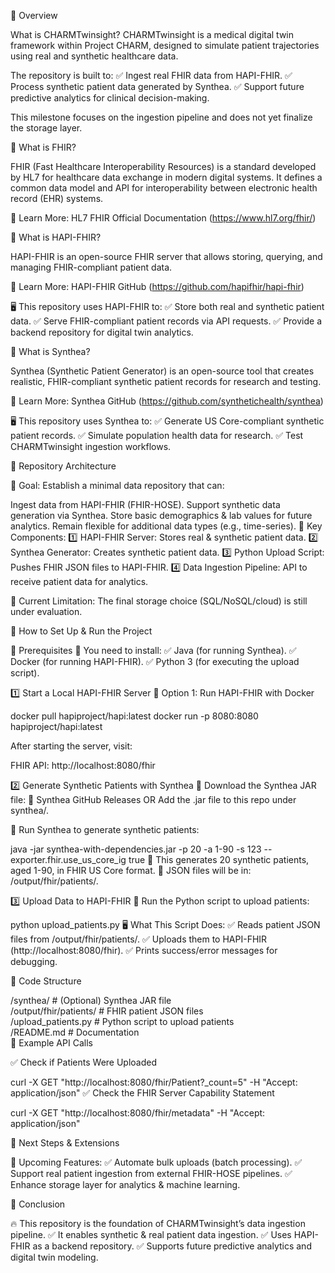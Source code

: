 📌 Overview

What is CHARMTwinsight?
CHARMTwinsight is a medical digital twin framework within Project CHARM, designed to simulate patient trajectories using real and synthetic healthcare data.

The repository is built to:
✅ Ingest real FHIR data from HAPI-FHIR.
✅ Process synthetic patient data generated by Synthea.
✅ Support future predictive analytics for clinical decision-making.

This milestone focuses on the ingestion pipeline and does not yet finalize the storage layer.

📌 What is FHIR?

FHIR (Fast Healthcare Interoperability Resources) is a standard developed by HL7 for healthcare data exchange in modern digital systems. It defines a common data model and API for interoperability between electronic health record (EHR) systems.

📖 Learn More: HL7 FHIR Official Documentation (https://www.hl7.org/fhir/)

📌 What is HAPI-FHIR?

HAPI-FHIR is an open-source FHIR server that allows storing, querying, and managing FHIR-compliant patient data.

📖 Learn More: HAPI-FHIR GitHub (https://github.com/hapifhir/hapi-fhir)

🖥 This repository uses HAPI-FHIR to:
✅ Store both real and synthetic patient data.
✅ Serve FHIR-compliant patient records via API requests.
✅ Provide a backend repository for digital twin analytics.

📌 What is Synthea?

Synthea (Synthetic Patient Generator) is an open-source tool that creates realistic, FHIR-compliant synthetic patient records for research and testing.

📖 Learn More: Synthea GitHub (https://github.com/synthetichealth/synthea)

🖥 This repository uses Synthea to:
✅ Generate US Core-compliant synthetic patient records.
✅ Simulate population health data for research.
✅ Test CHARMTwinsight ingestion workflows.

📌 Repository Architecture

📍 Goal: Establish a minimal data repository that can:

Ingest data from HAPI-FHIR (FHIR-HOSE).
Support synthetic data generation via Synthea.
Store basic demographics & lab values for future analytics.
Remain flexible for additional data types (e.g., time-series).
📍 Key Components:
1️⃣ HAPI-FHIR Server: Stores real & synthetic patient data.
2️⃣ Synthea Generator: Creates synthetic patient data.
3️⃣ Python Upload Script: Pushes FHIR JSON files to HAPI-FHIR.
4️⃣ Data Ingestion Pipeline: API to receive patient data for analytics.

📌 Current Limitation: The final storage choice (SQL/NoSQL/cloud) is still under evaluation.

📌 How to Set Up & Run the Project

🚀 Prerequisites
📌 You need to install:
✅ Java (for running Synthea).
✅ Docker (for running HAPI-FHIR).
✅ Python 3 (for executing the upload script).

1️⃣ Start a Local HAPI-FHIR Server
📍 Option 1: Run HAPI-FHIR with Docker

docker pull hapiproject/hapi:latest
docker run -p 8080:8080 hapiproject/hapi:latest

After starting the server, visit:

FHIR API: http://localhost:8080/fhir

2️⃣ Generate Synthetic Patients with Synthea
📍 Download the Synthea JAR file:
📖 Synthea GitHub Releases
OR
Add the .jar file to this repo under synthea/.

📍 Run Synthea to generate synthetic patients:

java -jar synthea-with-dependencies.jar -p 20 -a 1-90 -s 123 --exporter.fhir.use_us_core_ig true
🔹 This generates 20 synthetic patients, aged 1-90, in FHIR US Core format.
🔹 JSON files will be in: /output/fhir/patients/.

3️⃣ Upload Data to HAPI-FHIR
📍 Run the Python script to upload patients:

python upload_patients.py
🖥 What This Script Does:
✅ Reads patient JSON files from /output/fhir/patients/.
✅ Uploads them to HAPI-FHIR (http://localhost:8080/fhir).
✅ Prints success/error messages for debugging.

📌 Code Structure

/synthea/                     # (Optional) Synthea JAR file  
/output/fhir/patients/        # FHIR patient JSON files  
/upload_patients.py           # Python script to upload patients  
/README.md                    # Documentation  
📌 Example API Calls

✅ Check if Patients Were Uploaded

curl -X GET "http://localhost:8080/fhir/Patient?_count=5" -H "Accept: application/json"
✅ Check the FHIR Server Capability Statement

curl -X GET "http://localhost:8080/fhir/metadata" -H "Accept: application/json"

📌 Next Steps & Extensions

🔹 Upcoming Features:
✅ Automate bulk uploads (batch processing).
✅ Support real patient ingestion from external FHIR-HOSE pipelines.
✅ Enhance storage layer for analytics & machine learning.

📌 Conclusion

🔥 This repository is the foundation of CHARMTwinsight’s data ingestion pipeline.
✅ It enables synthetic & real patient data ingestion.
✅ Uses HAPI-FHIR as a backend repository.
✅ Supports future predictive analytics and digital twin modeling.